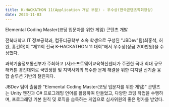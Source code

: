 ```yaml
---
title: K-HACKATHON 11(Application 개발 부문) - 우수상(한국콘텐츠학회장상)
date: 2023-11-03
---
```

Elemental Coding Master(코딩 입문자를 위한 게임) 콘텐츠 개발
<!--more-->

전북대학교 IT 정보공학과, 컴퓨터공학부 소속 학생으로 구성된 "JBDev"팀(최홍석, 허완, 홍건하)이 "제11회 전국 K-HACKATHON 11 대회"에서 우수상(상금 200만원)을 수상했다.

과학기술정보통신부가 주최하고 (사)소프트웨어교육혁신센터가 주관한 국내 최대 규모 해커톤 경진대회로 국민생활 및 지역사회의 특수한 문제 해결을 위한 디지털 신기술 융합 솔루션 기반의 챌린지다.

JBDev 팀이 출품한 "Elemental Coding Master(코딩 입문자를 위한 게임)" 콘텐츠는 Unity 엔진과 C# 프로그래밍 언어를 활용하여 만들었고, 다양한 코딩 작업을 수행하며, 프로그래밍 기본 원칙 및 로직을 습득하는 게임으로 심사위원의 좋은 평가를 받았다.
